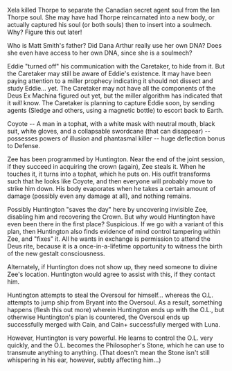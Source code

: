 Xela killed Thorpe to separate the Canadian secret agent soul from the Ian Thorpe soul. She may have had Thorpe reincarnated into a new body, or actually captured his soul (or both souls) then to insert into a soulmech. Why? Figure this out later!

Who is Matt Smith's father? Did Dana Arthur really use her own DNA? Does she even have access to her own DNA, since she is a soulmech?

Eddie &quot;turned off&quot; his communication with the Caretaker, to hide from it. But the Caretaker may still be aware of Eddie's existence. It may have been paying attention to a miller prophecy indicating it should not dissect and study Eddie... yet. The Caretaker may not have all the components of the Deus Ex Machina figured out yet, but the miller algorithm has indicated that it *will* know. The Caretaker is planning to capture Eddie soon, by sending agents (Sledge and others, using a magnetic bottle) to escort back to Earth.

Coyote -- A man in a tophat, with a white mask with neutral mouth, black suit, white gloves, and a collapsable swordcane (that can disappear) -- possesses powers of illusion and phantasmal killer -- huge deflection bonus to Defense.

Zee has been programmed by Huntington. Near the end of the joint session, if they succeed in acquiring the crown (again), Zee steals it. When he touches it, it turns into a tophat, which he puts on. His outfit transforms such that he looks like Coyote, and then everyone will probably move to strike him down. His body evaporates when he takes a certain amount of damage (possibly even any damage at all), and nothing remains.

Possibly Huntington &quot;saves the day&quot; here by uncovering invisible Zee, disabling him and recovering the Crown. But why would Huntington have even been there in the first place? Suspicious. If we go with a variant of this plan, then Huntington also finds evidence of mind control tampering within Zee, and &quot;fixes&quot; it. All he wants in exchange is permission to attend the Deus rite, because it is a once-in-a-lifetime opportunity to witness the birth of the new gestalt consciousness.

Alternately, if Huntington does not show up, they need someone to divine Zee's location. Huntington would agree to assist with this, if they contact him.

Huntington attempts to steal the Oversoul for himself... whereas the O.L. attempts to jump ship from Bryant into the Oversoul. As a result, something happens (flesh this out more) wherein Huntington ends up with the O.L., but otherwise Huntington's plan is countered, the Oversoul ends up successfully merged with Cain, and Cain+ successfully merged with Luna.

However, Huntington is very powerful. He learns to control the O.L. very quickly, and the O.L. becomes the Philosopher's Stone, which he can use to transmute anything to anything. (That doesn't mean the Stone isn't still whispering in his ear, however, subtly affecting him...)

